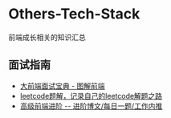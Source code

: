# Others-Tech-Stack
前端成长相关的知识汇总

## 面试指南

* [大前端面试宝典 - 图解前端](https://lucifer.ren/fe-interview/#/)
* [leetcode题解，记录自己的leetcode解题之路](https://github.com/azl397985856/leetcode)
* [高级前端进阶 -- 进阶博文/每日一题/工作内推](https://muyiy.cn/)

